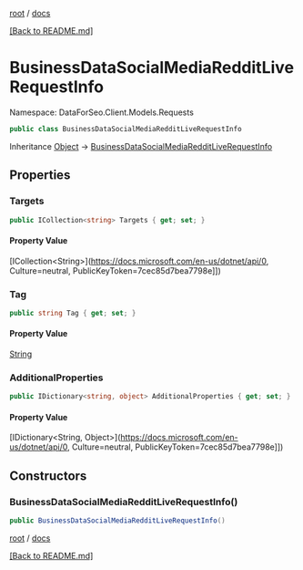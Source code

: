 [root](./../ "root") / [docs](./ "docs")

[[Back to README.md]](./../README.md "[Back to README.md]")

# BusinessDataSocialMediaRedditLiveRequestInfo

Namespace: DataForSeo.Client.Models.Requests

```csharp
public class BusinessDataSocialMediaRedditLiveRequestInfo
```

Inheritance [Object](https://docs.microsoft.com/en-us/dotnet/api/Object) → [BusinessDataSocialMediaRedditLiveRequestInfo](./BusinessDataSocialMediaRedditLiveRequestInfo.md)

## Properties

### **Targets**

```csharp
public ICollection<string> Targets { get; set; }
```

#### Property Value

[ICollection&lt;String&gt;](https://docs.microsoft.com/en-us/dotnet/api/0, Culture=neutral, PublicKeyToken=7cec85d7bea7798e]])<br>

### **Tag**

```csharp
public string Tag { get; set; }
```

#### Property Value

[String](https://docs.microsoft.com/en-us/dotnet/api/String)<br>

### **AdditionalProperties**

```csharp
public IDictionary<string, object> AdditionalProperties { get; set; }
```

#### Property Value

[IDictionary&lt;String, Object&gt;](https://docs.microsoft.com/en-us/dotnet/api/0, Culture=neutral, PublicKeyToken=7cec85d7bea7798e]])<br>

## Constructors

### **BusinessDataSocialMediaRedditLiveRequestInfo()**

```csharp
public BusinessDataSocialMediaRedditLiveRequestInfo()
```

[root](./../ "root") / [docs](./ "docs")

[[Back to README.md]](./../README.md "[Back to README.md]")